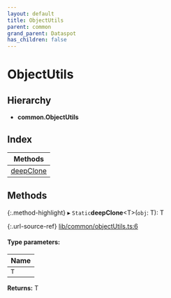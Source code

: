 ```yaml
---
layout: default
title: ObjectUtils
parent: common
grand_parent: Dataspot
has_children: false
---
```


# ObjectUtils

## Hierarchy

* **common.ObjectUtils**

## Index

| Methods |
|-----------|
| [deepClone](#deepclone) |

## Methods

{:.method-highlight}
▸ `Static`**deepClone**\<T>(`obj`: T): T

{:.url-source-ref}
[lib/common/objectUtils.ts:6](https://github.com/ascentcore/dataspot/blob/40beee3/lib/common/objectUtils.ts#L6)

#### Type parameters:

Name |
------ |
`T` |

**Returns:** T
